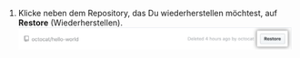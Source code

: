 1. Klicke neben dem Repository, das Du wiederherstellen möchtest, auf **Restore** (Wiederherstellen). ![Schaltfläche „Restore" (Wiederherstellen)](/assets/images/help/settings/restore-button.png)

